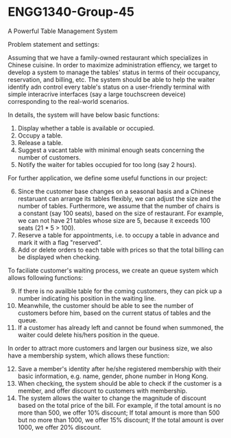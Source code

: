 # ENGG1340-Group-45
A Powerful Table Management System

Problem statement and settings:

Assuming that we have a family-owned restaurant which specializes in Chinese cuisine. In order to maximize administration effiency, we target to develop a system to manage the tables' status in terms of their occupancy, reservation, and billing, etc. The system should be able to help the waiter identify adn control every table's status on a user-friendly terminal with simple interacrive interfaces (say a large touchscreen deveice) corresponding to the real-world scenarios.

In details, the system will have below basic functions:
1) Display whether a table is available or occupied.
2) Occupy a table.
3) Release a table.
4) Suggest a vacant table with minimal enough seats concerning the number of customers.
5) Notify the waiter for tables occupied for too long (say 2 hours).

For further application, we define some useful functions in our project:

6) Since the customer base changes on a seasonal basis and a Chinese restaruant can arrange its tables flexibly, we can adjust the size and the number of tables. Furthermore, we assume that the number of chairs is a constant (say 100 seats), based on the size of restaurant. For example, we can not have 21 tables whose size are 5, because it exceeds 100 seats (21 * 5 > 100).
7) Reserve a table for appointments, i.e. to occupy a table in advance and mark it with a flag "reserved".
8) Add or delete orders to each table with prices so that the total billing can be displayed when checking.

To faciliate customer's waiting process, we create an queue system which allows following functions:

9) If there is no availble table for the coming customers, they can pick up a number indicating his position in the waiting line.
10) Meanwhile, the customer should be able to see the number of customers before him, based on the current status of tables and the queue.
11) If a customer has already left and cannot be found when summoned, the waiter could delete his/hers position in the queue.

In order to attract more customers and largen our business size, we also have a membership system, which allows these function: 

12) Save a member's identity after he/she registered membership with their basic information, e.g. name, gender, phone number in Hong Kong.
13) When checking, the system should be able to check if the customer is a member, and offer discount to customers with membership.
14) The system allows the waiter to change the magnitude of discount based on the total price of the bill. For example, if the total amount is no more than 500, we offer 10% discount; If total amount is more than 500 but no more than 1000, we offer 15% discount; If the total amount is over 1000, we offer 20% discount.
